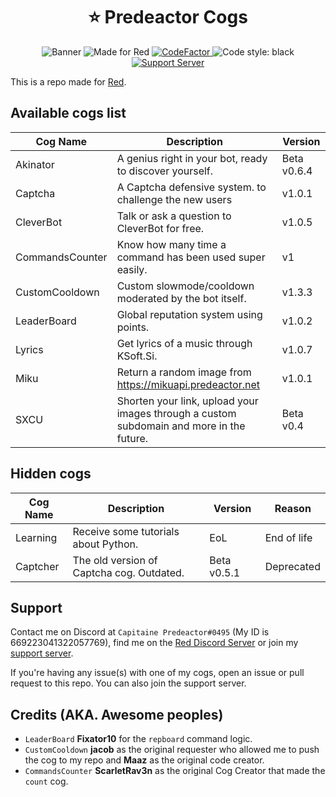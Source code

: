 <h1 align="center">⭐ Predeactor Cogs</h1>

<p align="center">
  <img src="https://repository-images.githubusercontent.com/245725383/9a2ea880-121e-11eb-92db-c3bdf6b825ec" alt="Banner">
  <img src="https://img.shields.io/badge/Made%20for-Red%20v3-red?logo=discord" alt="Made for Red">
  <a href="https://www.codefactor.io/repository/github/predeactor/predeactor-cogs">
    <img src="https://www.codefactor.io/repository/github/predeactor/predeactor-cogs/badge" alt="CodeFactor" />
  </a>
  <img src="https://img.shields.io/badge/code%20style-black-000000.svg" alt="Code style: black">
  <br>
  <a href="https://discord.gg/zg6ydua">
    <img src="https://discord.com/api/guilds/731147725902708827/widget.png" alt="Support Server">
  </a>
</p>

This is a repo made for [Red](https://github.com/Cog-Creators/Red-DiscordBot).

## Available cogs list

| Cog Name                | Description                                                                              | Version     |
| ----------------------- | ---------------------------------------------------------------------------------------- | ----------- |
| Akinator                | A genius right in your bot, ready to discover yourself.                                  | Beta v0.6.4 |
| Captcha                 | A Captcha defensive system. to challenge the new users                                   | v1.0.1      |
| CleverBot               | Talk or ask a question to CleverBot for free.                                            | v1.0.5      |
| CommandsCounter         | Know how many time a command has been used super easily.                                 | v1          |
| CustomCooldown          | Custom slowmode/cooldown moderated by the bot itself.                                    | v1.3.3      |
| LeaderBoard             | Global reputation system using points.                                                   | v1.0.2      |
| Lyrics                  | Get lyrics of a music through KSoft.Si.                                                  | v1.0.7      |
| Miku                    | Return a random image from https://mikuapi.predeactor.net                                | v1.0.1      |
| SXCU                    | Shorten your link, upload your images through a custom subdomain and more in the future. | Beta v0.4   |

## Hidden cogs

| Cog Name | Description                               | Version     | Reason      |
| -------- | ----------------------------------------- | ----------- | ----------- |
| Learning | Receive some tutorials about Python.      | EoL         | End of life |
| Captcher | The old version of Captcha cog. Outdated. | Beta v0.5.1 | Deprecated  |

## Support

Contact me on Discord at `Capitaine Predeactor#0495` (My ID is 669223041322057769), find me on the [Red Discord Server](https://discord.gg/red) or join my [support server](https://discord.gg/zg6ydua).

If you're having any issue(s) with one of my cogs, open an issue or pull request to this repo. You can also join the support server.

## Credits (AKA. Awesome peoples)

* `LeaderBoard` **Fixator10** for the `repboard` command logic.
* `CustomCooldown` **jacob** as the original requester who allowed me to push the cog to my repo and **Maaz** as the original code creator.
* `CommandsCounter` **ScarletRav3n** as the original Cog Creator that made the `count` cog.
